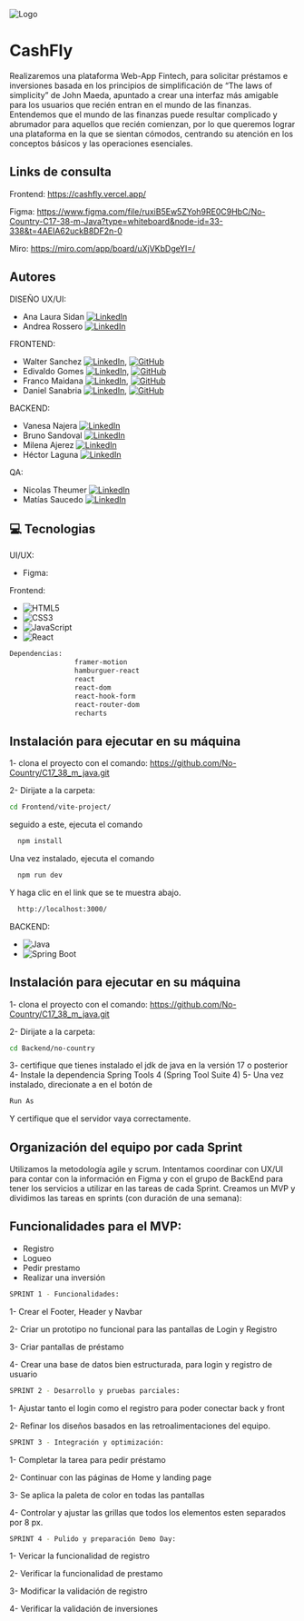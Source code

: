 ![Logo](https://res.cloudinary.com/dabb8jxxh/image/upload/v1713280914/Cashfly/Frame_61_rqiigo.svg)

# CashFly

Realizaremos una plataforma Web-App Fintech, para solicitar préstamos e inversiones basada en los principios de simplificación de “The laws of simplicity” de John Maeda, apuntado a crear una interfaz más amigable para los usuarios que recién entran en el mundo de las finanzas.
Entendemos que el mundo de las finanzas puede resultar complicado y abrumador para aquellos que recién comienzan, por lo que queremos lograr una plataforma en la que se sientan cómodos, centrando su atención en los conceptos básicos y las operaciones esenciales.

## Links de consulta

Frontend: https://cashfly.vercel.app/

Figma: https://www.figma.com/file/ruxiB5Ew5ZYoh9RE0C9HbC/No-Country-C17-38-m-Java?type=whiteboard&node-id=33-338&t=4AEIA62uckB8DF2n-0

Miro: https://miro.com/app/board/uXjVKbDgeYI=/

## Autores

DISEÑO UX/UI:

- Ana Laura Sidan [![LinkedIn](https://img.shields.io/badge/LinkedIn-%230077B5.svg?logo=linkedin&logoColor=white)](https://www.linkedin.com/in/ana-laura-sidan/)
- Andrea Rossero [![LinkedIn](https://img.shields.io/badge/LinkedIn-%230077B5.svg?logo=linkedin&logoColor=white)](https://www.linkedin.com/in/andrea-rosero-v/)

FRONTEND:

- Walter Sanchez [![LinkedIn](https://img.shields.io/badge/LinkedIn-%230077B5.svg?logo=linkedin&logoColor=white)](https://www.linkedin.com/in/waltersanchez26/), [![GitHub](https://img.shields.io/badge/github-%23F0503C.svg?style=for-the-badge&logo=github)](https://github.com/Z4nchez)
- Edivaldo Gomes [![LinkedIn](https://img.shields.io/badge/LinkedIn-%230077B5.svg?logo=linkedin&logoColor=white)](https://www.linkedin.com/in/edivaldo-gomes/), [![GitHub](https://img.shields.io/badge/github-%23F0503C.svg?style=for-the-badge&logo=github)](https://www.github.com/edivaldogomes)
- Franco Maidana [![LinkedIn](https://img.shields.io/badge/LinkedIn-%230077B5.svg?logo=linkedin&logoColor=white)](https://www.linkedin.com/in/maidana-franco07), [![GitHub](https://img.shields.io/badge/github-%23F0503C.svg?style=for-the-badge&logo=github)](https://github.com/Maidana0)
- Daniel Sanabria [![LinkedIn](https://img.shields.io/badge/LinkedIn-%230077B5.svg?logo=linkedin&logoColor=white)](https://www.linkedin.com/in/danielsanabriarivera/), [![GitHub](https://img.shields.io/badge/github-%23F0503C.svg?style=for-the-badge&logo=github)](https://github.com/dqniel12396)

BACKEND:

- Vanesa Najera [![LinkedIn](https://img.shields.io/badge/LinkedIn-%230077B5.svg?logo=linkedin&logoColor=white)](https://www.linkedin.com/in/vanessa-najera-44b179bb/)
- Bruno Sandoval [![LinkedIn](https://img.shields.io/badge/LinkedIn-%230077B5.svg?logo=linkedin&logoColor=white)](https://www.linkedin.com/in/bruno-sandoval-5b8b83173/)
- Milena Ajerez [![LinkedIn](https://img.shields.io/badge/LinkedIn-%230077B5.svg?logo=linkedin&logoColor=white)](https://www.linkedin.com/in/milenajerez/)
- Héctor Laguna [![LinkedIn](https://img.shields.io/badge/LinkedIn-%230077B5.svg?logo=linkedin&logoColor=white)](https://www.linkedin.com/in/hector-lag/)

QA:

- Nicolas Theumer [![LinkedIn](https://img.shields.io/badge/LinkedIn-%230077B5.svg?logo=linkedin&logoColor=white)](https://www.linkedin.com/in/nicotheumer27/)
- Matías Saucedo [![LinkedIn](https://img.shields.io/badge/LinkedIn-%230077B5.svg?logo=linkedin&logoColor=white)](https://www.linkedin.com/in/matiasesaucedo/)


## 💻 Tecnologias

UI/UX:

- Figma:

Frontend:

- ![HTML5](https://img.shields.io/badge/html5-%23E34F26.svg?style=for-the-badge&logo=html5&logoColor=white)
- ![CSS3](https://img.shields.io/badge/css3-%231572B6.svg?style=for-the-badge&logo=css3&logoColor=white)
- ![JavaScript](https://img.shields.io/badge/javascript-%23323330.svg?style=for-the-badge&logo=javascript&logoColor=%23F7DF1E)
- ![React](https://img.shields.io/badge/react-%2320232a.svg?style=for-the-badge&logo=react&logoColor=%2361DAFB)

```bash
Dependencias:
                framer-motion
                hamburguer-react
                react
                react-dom
                react-hook-form
                react-router-dom
                recharts
```

## Instalación para ejecutar en su máquina

1- clona el proyecto con el comando: https://github.com/No-Country/C17_38_m_java.git

2- Dirijate a la carpeta:

```bash
cd Frontend/vite-project/
```

seguido a este, ejecuta el comando

```bash
  npm install
```

Una vez instalado, ejecuta el comando

```bash
  npm run dev
```

Y haga clic en el link que se te muestra abajo.

```bash
  http://localhost:3000/
```

BACKEND:
- ![Java](https://img.shields.io/badge/java-%23ED8B00.svg?style=for-the-badge&logo=openjdk&logoColor=white)
- ![Spring Boot](https://img.shields.io/badge/spring%20boot-%23ED8B00.svg?style=for-the-badge&logo=Spring&logoColor=fff)
  
## Instalación para ejecutar en su máquina
1- clona el proyecto con el comando: https://github.com/No-Country/C17_38_m_java.git

2- Dirijate a la carpeta:

```bash
cd Backend/no-country
```

3- certifique que tienes instalado el jdk de java en la versión 17 o posterior
4- Instale la dependencia Spring Tools 4 (Spring Tool Suite 4)
5- Una vez instalado, direcionate a en el botón de 
```bash
Run As
```
Y certifique que el servidor vaya correctamente.

## Organización del equipo por cada Sprint

Utilizamos la metodología agile y scrum.
Intentamos coordinar con UX/UI para contar con la información en Figma y con el grupo de BackEnd para tener los servicios a utilizar en las tareas de cada Sprint.
Creamos un MVP y dividimos las tareas en sprints (con duración de una semana):

## Funcionalidades para el MVP:

- Registro
- Logueo
- Pedir prestamo
- Realizar una inversión

```bash
SPRINT 1 - Funcionalidades:
```

1- Crear el Footer, Header y Navbar

2- Criar un prototipo no funcional para las pantallas de Login y Registro

3- Criar pantallas de préstamo

4- Crear una base de datos bien estructurada, para login y registro de usuario

```bash
SPRINT 2 - Desarrollo y pruebas parciales:
```

1- Ajustar tanto el login como el registro para poder conectar back y front

2- Refinar los diseños basados en las retroalimentaciones del equipo.

```bash
SPRINT 3 - Integración y optimización:
```

1- Completar la tarea para pedir préstamo

2- Continuar con las páginas de Home y landing page

3- Se aplica la paleta de color en todas las pantallas

4- Controlar y ajustar las grillas que todos los elementos esten separados por 8 px.

```bash
SPRINT 4 - Pulido y preparación Demo Day:
```

1- Vericar la funcionalidad de registro

2- Verificar la funcionalidad de prestamo

3- Modificar la validación de registro

4- Verificar la validación de inversiones

